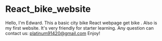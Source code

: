 # React_bike_website

Hello, I'm Edward.
This a basic city bike React webpage get bike .
Also is my first website.
It's very friendly for starter learning.
Any question can contact us: platinum91420@gmail.com
Enjoy!
